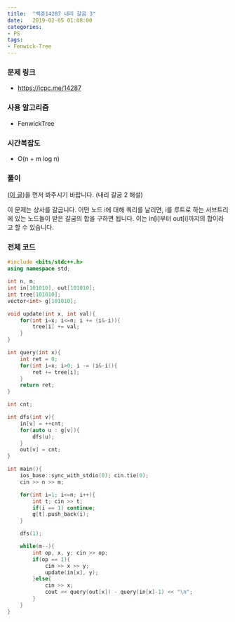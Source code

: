 ```yaml
---
title:  "백준14287 내리 갈굼 3"
date:   2019-02-05 01:08:00
categories:
- PS
tags:
- Fenwick-Tree
---
```


### 문제 링크
* https://icpc.me/14287

### 사용 알고리즘
* FenwickTree

### 시간복잡도
* O(n + m log n)

### 풀이
(<a href = "https://justicehui.github.io/2019/02/04/BOJ14268/">이 글</a>)을 먼저 봐주시기 바랍니다. (내리 갈굼 2 해설)

이 문제는 상사를 갈굽니다. 어떤 노드 i에 대해 쿼리를 날리면, i를 루트로 하는 서브트리에 있는 노드들이 받은 갈굼의 합을 구하면 됩니다. 이는 in[i]부터 out[i]까지의 합이라고 할 수 있습니다.

### 전체 코드
```cpp
#include <bits/stdc++.h>
using namespace std;

int n, m;
int in[101010], out[101010];
int tree[101010];
vector<int> g[101010];

void update(int x, int val){
	for(int i=x; i<=n; i += (i&-i)){
		tree[i] += val;
	}
}

int query(int x){
	int ret = 0;
	for(int i=x; i>0; i -= (i&-i)){
		ret += tree[i];
	}
	return ret;
}

int cnt;

int dfs(int v){
	in[v] = ++cnt;
	for(auto u : g[v]){
		dfs(u);
	}
	out[v] = cnt;
}

int main(){
	ios_base::sync_with_stdio(0); cin.tie(0);
	cin >> n >> m;

	for(int i=1; i<=n; i++){
		int t; cin >> t;
		if(i == 1) continue;
		g[t].push_back(i);
	}

	dfs(1);

	while(m--){
		int op, x, y; cin >> op;
		if(op == 1){
			cin >> x >> y;
			update(in[x], y);
		}else{
			cin >> x;
			cout << query(out[x]) - query(in[x]-1) << "\n";
		}
	}
}
```
